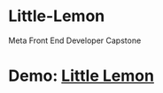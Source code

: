 # Little-Lemon

Meta Front End Developer Capstone

# Demo: [Little Lemon](https://github.com/NidhiGokani/LittleLemonMetaFrontEnd/)
